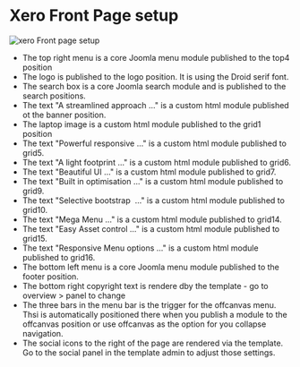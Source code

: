 Xero Front Page setup
====
![xero Front page setup](http://localhost:8888/builder/joomla-template/data/xero/images/frontpage/xero-frontpage.jpg 'xero Frontpage setup')

- The top right menu is a core Joomla menu module published to the top4 position
- The logo is published to the logo position. It is using the Droid serif font.
- The search box is a core Joomla search module and is published to the search positions.
- The text "A streamlined approach ..." is a custom html module published ot the banner position.
- The laptop image is a custom html module published to the grid1 position
- The text "Powerful responsive ..." is a custom html module published to grid5.
- The text "A light footprint ..." is a custom html module published to grid6.
- The text "Beautiful UI ..." is a custom html module published to grid7.
- The text "Built in optimisation ..." is a custom html module published to grid9.
- The text "Selective bootstrap &nbsp;..." is a custom html module published to grid10.
- The text "Mega Menu ..." is a custom html module published to grid14.
- The text "Easy Asset control ..." is a custom html module published to grid15.
- The text "Responsive Menu options ..." is a custom html module published to grid16.
- The bottom left menu is a core Joomla menu module published to the footer position.
- The bottom right copyright text is rendere dby the template - go to overview &gt; panel to change
- The three bars in the menu bar is the trigger for the offcanvas menu. Thsi is automatically positioned there when you publish a module to the offcanvas position or use offcanvas as the option for you collapse navigation.
- The social icons to the right of the page are rendered via the template. Go to the social panel in the template admin to adjust those settings.
</ul>